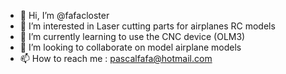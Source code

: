 - 👋 Hi, I’m @fafacloster
- 👀 I’m interested in Laser cutting parts for airplanes RC models
- 🌱 I’m currently learning to use the CNC device (OLM3)
- 💞️ I’m looking to collaborate on model airplane models
- 📫 How to reach me : pascalfafa@hotmail.com

<!---
fafacloster/fafacloster is a ✨ special ✨ repository because its `README.md` (this file) appears on your GitHub profile.
You can click the Preview link to take a look at your changes.
--->
